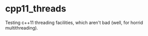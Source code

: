 cpp11_threads
=============

Testing c++11 threading facilities, which aren't bad (well, for horrid multithreading).